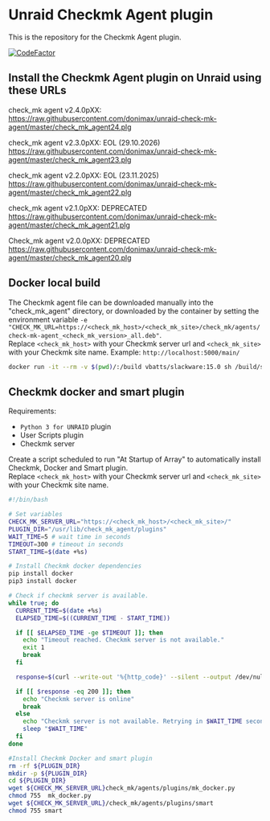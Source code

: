 # Unraid Checkmk Agent plugin

This is the repository for the Checkmk Agent plugin.

[![CodeFactor](https://www.codefactor.io/repository/github/donimax/unraid-check-mk-agent/badge/master)](https://www.codefactor.io/repository/github/donimax/unraid-check-mk-agent/overview/master)

## Install the Checkmk Agent plugin on Unraid using these URLs

check_mk agent v2.4.0pXX:  
<https://raw.githubusercontent.com/donimax/unraid-check-mk-agent/master/check_mk_agent24.plg>

check_mk agent v2.3.0pXX: EOL (29.10.2026)  
<https://raw.githubusercontent.com/donimax/unraid-check-mk-agent/master/check_mk_agent23.plg>

check_mk agent v2.2.0pXX: EOL (23.11.2025)  
<https://raw.githubusercontent.com/donimax/unraid-check-mk-agent/master/check_mk_agent22.plg>

check_mk agent v2.1.0pXX: DEPRECATED  
<https://raw.githubusercontent.com/donimax/unraid-check-mk-agent/master/check_mk_agent21.plg>

Check_mk agent v2.0.0pXX: DEPRECATED  
<https://raw.githubusercontent.com/donimax/unraid-check-mk-agent/master/check_mk_agent20.plg>

## Docker local build

The Checkmk agent file can be downloaded manually into the "check_mk_agent" directory, or downloaded by the container by setting the environment variable `-e "CHECK_MK_URL=https://<check_mk_host>/<check_mk_site>/check_mk/agents/check-mk-agent_<check_mk_version>_all.deb"`.  
Replace `<check_mk_host>` with your Checkmk server url and `<check_mk_site>` with your Checkmk site name. Example: `http://localhost:5000/main/`

```bash
docker run -it --rm -v $(pwd)/:/build vbatts/slackware:15.0 sh /build/source/compile_docker.sh
```

## Checkmk docker and smart plugin

Requirements:

- `Python 3 for UNRAID` plugin
- User Scripts plugin
- Checkmk server

Create a script scheduled to run "At Startup of Array" to automatically install Checkmk, Docker and Smart plugin.  
Replace `<check_mk_host>` with your Checkmk server url and `<check_mk_site>` with your Checkmk site name.  

```bash
#!/bin/bash

# Set variables
CHECK_MK_SERVER_URL="https://<check_mk_host>/<check_mk_site>/"
PLUGIN_DIR="/usr/lib/check_mk_agent/plugins"
WAIT_TIME=5 # wait time in seconds
TIMEOUT=300 # timeout in seconds
START_TIME=$(date +%s)

# Install Checkmk docker dependencies
pip install docker
pip3 install docker

# Check if checkmk server is available.
while true; do
  CURRENT_TIME=$(date +%s)
  ELAPSED_TIME=$((CURRENT_TIME - START_TIME))

  if [[ $ELAPSED_TIME -ge $TIMEOUT ]]; then
    echo "Timeout reached. Checkmk server is not available."
    exit 1
    break
  fi

  response=$(curl --write-out '%{http_code}' --silent --output /dev/null "${CHECK_MK_SERVER_URL}check_mk/agents/plugins/mk_docker.py")

  if [[ $response -eq 200 ]]; then
    echo "Checkmk server is online"
    break
  else
    echo "Checkmk server is not available. Retrying in $WAIT_TIME seconds..."
    sleep "$WAIT_TIME"
  fi
done

#Install Checkmk Docker and smart plugin
rm -rf ${PLUGIN_DIR}
mkdir -p ${PLUGIN_DIR}
cd ${PLUGIN_DIR}
wget ${CHECK_MK_SERVER_URL}check_mk/agents/plugins/mk_docker.py
chmod 755  mk_docker.py
wget ${CHECK_MK_SERVER_URL}/check_mk/agents/plugins/smart
chmod 755 smart
```
